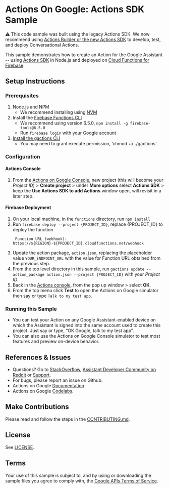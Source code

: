 # Actions On Google: Actions SDK Sample

:warning: This code sample was built using the legacy Actions SDK. We now recommend using [Actions Builder or the new Actions SDK](https://developers.google.com/assistant/conversational/overview) to develop, test, and deploy Conversational Actions.

This sample demonstrates how to create an Action for the Google Assistant -- using [Actions SDK](https://developers.google.com/assistant/actions/actions-sdk/) in Node.js and deployed on [Cloud Functions for Firebase](https://firebase.google.com/docs/functions/).

## Setup Instructions
### Prerequisites
1. Node.js and NPM
    + We recommend installing using [NVM](https://github.com/creationix/nvm)
1. Install the [Firebase Functions CLI](https://firebase.google.com/docs/functions/get-started#set_up_and_initialize_functions_sdk)
    + We recommend using version 6.5.0, `npm install -g firebase-tools@6.5.0`
    + Run `firebase login` with your Google account
1. [Install the gactions CLI](https://developers.google.com/assistant/tools/gactions-cli)
    + You may need to grant execute permission, ‘chmod +x ./gactions’

### Configuration
#### Actions Console
1. From the [Actions on Google Console](https://console.actions.google.com/), new project (this will become your *Project ID*) > **Create project** > under **More options** select **Actions SDK** > keep the **Use Actions SDK to add Actions** window open, will revisit in a later step.

#### Firebase Deployment
1. On your local machine, in the `functions` directory, run `npm install`
1. Run `firebase deploy --project {PROJECT_ID}`, replace {PROJECT_ID} to deploy the function
   ```
    Function URL (webhook): https://${REGION}-${PROJECT_ID}.cloudfunctions.net/webhook
    ```
1. Update the action package, `action.json`, replacing the placeholder value `YOUR_ENDPOINT_URL` with the value for Function URL obtained from the previous step.
1. From the top level directory in this sample, run `gactions update --action_package action.json --project {PROJECT_ID}` with your *Project ID*.
1. Back in the [Actions console](https://console.actions.google.com), from the pop up window > select **OK**.
1. From the top menu click **Test** to open the Actions on Google simulator then say or type `Talk to my test app`.

### Running this Sample
+ You can test your Action on any Google Assistant-enabled device on which the Assistant is signed into the same account used to create this project. Just say or type, “OK Google, talk to my test app”.
+ You can also use the Actions on Google Console simulator to test most features and preview on-device behavior.

## References & Issues
+ Questions? Go to [StackOverflow](https://stackoverflow.com/questions/tagged/actions-on-google), [Assistant Developer Community on Reddit](https://www.reddit.com/r/GoogleAssistantDev/) or [Support](https://developers.google.com/assistant/support).
+ For bugs, please report an issue on Github.
+ Actions on Google [Documentation](https://developers.google.com/assistant)
+ Actions on Google [Codelabs](https://codelabs.developers.google.com/?cat=Assistant).

## Make Contributions
Please read and follow the steps in the [CONTRIBUTING.md](CONTRIBUTING.md).

## License
See [LICENSE](LICENSE).

## Terms
Your use of this sample is subject to, and by using or downloading the sample files you agree to comply with, the [Google APIs Terms of Service](https://developers.google.com/terms/).
